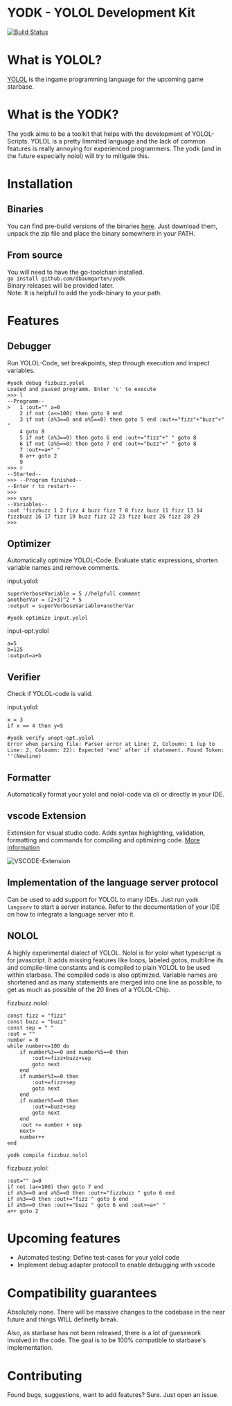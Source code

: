 # YODK - YOLOL Development Kit
[![Build Status](https://travis-ci.org/dbaumgarten/yodk.svg?branch=master)](https://travis-ci.org/dbaumgarten/yodk)

# What is YOLOL?
[YOLOL](https://wiki.starbasegame.com/index.php/YOLOL) is the ingame programming language for the upcoming game starbase.

# What is the YODK?
The yodk aims to be a toolkit that helps with the development of YOLOL-Scripts. YOLOL is a pretty limmited language and the lack of common features is really annoying for experienced programmers. The yodk (and in the future especially nolol) will try to mitigate this.

# Installation

## Binaries
You can find pre-build versions of the binaries [here](https://github.com/dbaumgarten/yodk/releases).
Just download them, unpack the zip file and place the binary somewhere in your PATH.

## From source
You will need to have the go-toolchain installed.  
```go install github.com/dbaumgarten/yodk```  
Binary releases will be provided later.  
Note: It is helpfull to add the yodk-binary to your path.

# Features

## Debugger
Run YOLOL-Code, set breakpoints, step through execution and inspect variables.

```
#yodk debug fizbuzz.yolol 
Loaded and paused programm. Enter 'c' to execute
>>> l
--Programm--
>   1 :out="" a=0
    2 if not (a<=100) then goto 9 end
    3 if not (a%3==0 and a%5==0) then goto 5 end :out+="fizz"+"buzz"+" "
    4 goto 8
    5 if not (a%3==0) then goto 6 end :out+="fizz"+" " goto 8
    6 if not (a%5==0) then goto 7 end :out+="buzz"+" " goto 8
    7 :out+=a+" "
    8 a++ goto 2
    9 
>>> r
--Started--
>>> --Program finished--
--Enter r to restart--
>>> 
>>> vars
--Variables--
:out 'fizzbuzz 1 2 fizz 4 buzz fizz 7 8 fizz buzz 11 fizz 13 14 fizzbuzz 16 17 fizz 19 buzz fizz 22 23 fizz buzz 26 fizz 28 29 
>>>  

```

## Optimizer
Automatically optimize YOLOL-Code. Evaluate static expressions, shorten variable names and remove comments.

input.yolol:
```
superVerboseVariable = 5 //helpfull comment
anotherVar = (2+3)^2 * 5
:output = superVerboseVariable+anotherVar
```
```
#yodk optimize input.yolol
```
input-opt.yolol
```
a=5
b=125
:output=a+b
```

## Verifier
Check if YOLOL-code is valid.

input.yolol:
```
x = 3
if x == 4 then y=5
```
```
#yodk verify unopt-opt.yolol 
Error when parsing file: Parser error at Line: 2, Coloumn: 1 (up to Line: 2, Coloumn: 22): Expected 'end' after if statement. Found Token: ''(Newline)
```

## Formatter
Automatically format your yolol and nolol-code via cli or directly in your IDE.

## vscode Extension
Extension for visual studio code. Adds syntax highlighting, validation, formatting and commands for compiling and optimizing code. [More information](vscode-yolol/README.md)

![VSCODE-Extension](images/vscode-screenshot.png)

## Implementation of the language server protocol
Can be used to add support for YOLOL to many IDEs. Just run ```yodk langserv``` to start a server instance. Refer to the documentation of your IDE on how to integrate a language server into it.

## NOLOL
A highly experimental dialect of YOLOL. Nolol is for yolol what typescript is for javascript. It adds missing features like loops, labeled gotos, multiline ifs and compile-time constants and is compiled to plain YOLOL to be used within starbase. The compiled code is also optimized. Variable names are shortened and as many statements are merged into one line as possible, to get as much as possible of the 20 lines of a YOLOL-Chip.

fizzbuzz.nolol:
```
const fizz = "fizz"
const buzz = "buzz"
const sep = " "
:out = ""
number = 0
while number<=100 do
    if number%3==0 and number%5==0 then
        :out+=fizz+buzz+sep
        goto next
    end
    if number%3==0 then
        :out+=fizz+sep
        goto next
    end
    if number%5==0 then
        :out+=buzz+sep
        goto next
    end
    :out += number + sep
    next>
    number++
end
```
```
yodk compile fizzbuz.nolol
```

fizzbuzz.yolol:
```
:out="" a=0
if not (a<=100) then goto 7 end
if a%3==0 and a%5==0 then :out+="fizzbuzz " goto 6 end
if a%3==0 then :out+="fizz " goto 6 end
if a%5==0 then :out+="buzz " goto 6 end :out+=a+" "
a++ goto 2
```

# Upcoming features
- Automated testing: Define test-cases for your yolol code
- Implement debug adapter protocoll to enable debugging with vscode

# Compatibility guarantees
Absolutely none. There will be massive changes to the codebase in the near future and things WILL definetly break.  

Also, as starbase has not been released, there is a lot of guesswork involved in the code. The goal is to be 100% compatible to starbase's implementation.

# Contributing
Found bugs, suggestions, want to add features? Sure. Just open an issue.